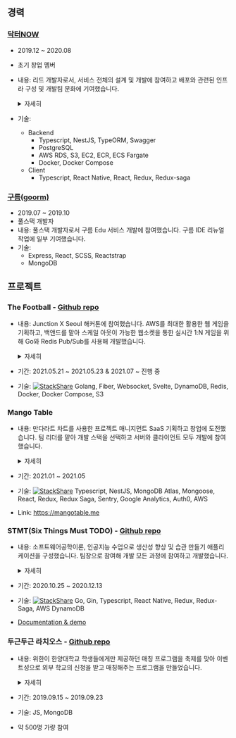 ## 경력

### [닥터NOW](https://drnow.co.kr/)

- 2019.12 ~ 2020.08
- 초기 창업 멤버
- 내용: 리드 개발자로서, 서비스 전체의 설계 및 개발에 참여하고 배포와 관련된 인프라 구성 및 개발팀 문화에 기여했습니다.
    <details>
        <summary>자세히</summary>

        1. MVP 서비스 개발 및 개발팀 리드
        서비스의 초기 버전인 비대면 약 처방 및 배달 애플리케이션 설계와 개발에 참여했습니다. 개발팀 리더로서, 클라이언트와 백앤드의 기술 스택을 설정 및 개발, 그리고 협업에 대한 방식을 제시했습니다. 우선 애플리케이션은 크로스 플랫폼을 지원하는 React Native를 사용했습니다. API 서버의 경우, NestJS, PostgreSQL을 사용해 만들고 개발 환경을 Docker, Docker Compose를 사용했습니다. 저희는 인프라에 대한 노력을 최소화 하고자 서버리스 서비스인 AWS Fargate를 사용해, 컨테이너 이미지를 배포했습니다. 클라이언트 중 약사용 앱, 그리고 백앤드 개발을 전담했습니다. 또한 클라이언트 개발자와 API에 대한 정보를 공유하기 위해 Swagger를 사용해 API 문서를 개발 서버에 배포했습니다. 또한 브랜치 관리 전략인Git flow를 차용해 2주간 개발 주기를 가지고 주기적으로 배포할 수 있도록 했습니다.

        2. 이벤트성 코로나맵 설계 및 개발
        MVP 개발 중, 대구 지역 코로나 확산으로 코로나맵이 유행했습니다. 서비스를 홍보할 목적으로 확진자 수에 대한 정보와, 대구 지역의 비대면 진료가 가능한 병원 목록 및 약국 연락처를 제공하는 코로나맵을 빠르게 개발했습니다. 클라이언트 배포 과정과 백앤드 서버 개발을 전담했습니다. 빠른 개발을 위해 웹 서비스로 구성했습니다. 마스터 브랜치에 머지 되었을 때, AWS S3에 배포가 되도록 Github Actions를 사용했습니다. 백앤드는 타지역 정보를 추가해달라는 요청을 받기 위한 간단한 API를 제공해야 했습니다. 간단한 배포를 위해 Serverless Framework와 타입스크립트를 사용했고, 테이블 구성이 간단해 DynamoDB를 사용했습니다. 배포는 AWS Lambda, API Gateway를 통해 구성했습니다. 결과적으로, 대구 지역 외 정보 수집 요청 데이터를 서비스의 초기 제휴 약국 지역 선정에 잘 활용할 수 있었습니다.

    </details>
- 기술:
  - Backend
    - Typescript, NestJS, TypeORM, Swagger
    - PostgreSQL
    - AWS RDS, S3, EC2, ECR, ECS Fargate
    - Docker, Docker Compose
  - Client
    - Typescript, React Native, React, Redux, Redux-saga

### [구름(goorm)](goorm.io)

- 2019.07 ~ 2019.10
- 풀스택 개발자
- 내용: 풀스택 개발자로서 구름 Edu 서비스 개발에 참여했습니다. 구름 IDE 리뉴얼 작업에 일부 기여했습니다.
- 기술:
  - Express, React, SCSS, Reactstrap
  - MongoDB

## 프로젝트

### The Football - [Github repo](https://github.com/TheFootball)
- 내용: Junction X Seoul 해커톤에 참여했습니다. AWS를 최대한 활용한 웹 게임을 기획하고, 백앤드를 맡아 스케일 아웃이 가능한 웹소켓을 통한 실시간 1:N 게임을 위해 Go와 Redis Pub/Sub를 사용해 개발했습니다. 
    <details>
        <summary>자세히</summary>

        Junction X Seoul 해커톤의 파트너사인 AWS의 과제를 선택해, AWS를 최대한 활용한 웹 게임을 만들기로 했습니다. 저희는 채팅 기반의 일 대 다수의 탄막 피하기 게임을 기획하고, 의도적으로 다수의 사용자들이 접근한다는 가정을 세우고 스케일아웃이 가능한 채팅을 구현하고자 했습니다. 기술 스택은 클라이언트는 Svelte를 사용하기로 했고, 백앤드는 Go, Fiber를 사용해 구현하기로 했습니다. 저는 주로 백앤드 작업을 했습니다. 단순 웹소켓만 사용한 채팅 서버 환경에서는, 여러 인스턴스에서 동작하는 서버들 사이에서 같은 게임 룸 안에 있는 사용자이지만, 컨넥션은 각각 다른 인스턴스에 있는 경우 채팅 내용을 공유하기 어렵다는 문제가 있었고, 해당 문제를 해결하기 여러 인스턴스들 사이에서 메시지를 공유해줄 통로가 필요하다는 생각을 했습니다. 관련된 케이스를 찾아보다가 Redis Pub/Sub을 사용해 메시지를 전달할 수 있음을 알게 되었고, 해당 방식을 사용해 채팅을 구현했습니다. 해커톤 행사 기간 동안 완성하지 못해, 학기를 마무리 하고 마무리 작업을 진행하고 있습니다.

    </details>
- 기간: 2021.05.21 ~ 2021.05.23 & 2021.07 ~ 진행 중
- 기술: [![StackShare](http://img.shields.io/badge/tech-stack-0690fa.svg?style=flat)](https://stackshare.io/changhoi/thefootball) Golang, Fiber, Websocket, Svelte, DynamoDB, Redis, Docker, Docker Compose, S3

### Mango Table
- 내용: 만다라트 차트를 사용한 프로젝트 매니지먼트 SaaS 기획하고 창업에 도전했습니다. 팀 리더를 맡아 개발 스택을 선택하고 서버와 클라이언트 모두 개발에 참여했습니다.
    <details>
        <summary>자세히</summary>

        기존 프로젝트 매니지먼트 서비스를 보완한 SaaS를 기획하고 창업에 도전했습니다. 저는 팀 리더를 맡아서 개발 스택을 정하고, 프로젝트 설계 및 개발에 참여했습니다. 개발 속도를 위해 가장 익숙한 프레임워크인 NestJS와 React를 주 스택으로 정했습니다. 핵심 데이터들 사이에 복잡한 연관이 있고, 유연한 스키마가 더 효율적이라고 판단해 MongoDB를 사용했습니다. 특히, 하나의 스키마를 재귀적으로 참조하는 구조가 있었는데, 이를 간단한 쿼리로 모두 불러오게 하기 위해 Ancestor를 배열에 저장하는 방식으로 설계해 자식 도큐먼트를 한 번의 쿼리로 불러올 수 있도록 했습니다. 클라이언트에서는 복잡한 상태를 관리하기 위해 Redux를 도입해 중앙에서 상태를 관리할 수 있도록 했고, API 로직을 Saga가 처리하게 했습니다. 프로젝트를 만드는 동안 React와 Email Register를 도와주는 API 서비스를 사용해 간단하게 서비스 핵심 컨셉을 담은 랜딩페이지를 만들어 Email Register가 가능하게 한 뒤, S3에 배포하고 Product Hunt라는 초기 프로젝트를 홍보할 수 있는 곳에 게시했습니다. 메인에 게시되는 약 3일간 85명의 Email을 등록 받았고, 100이 넘는 추천을 받았습니다. 2021년 예비창업패키지에 선정되지 못해 개인 프로젝트로 전환해 취미로 개발하고 있습니다.
        
    </details>
- 기간: 2021.01 ~ 2021.05
- 기술: [![StackShare](http://img.shields.io/badge/tech-stack-0690fa.svg?style=flat)](https://stackshare.io/changhoi/mango-table) Typescript, NestJS, MongoDB Atlas, Mongoose, React, Redux, Redux Saga, Sentry, Google Analytics, Auth0, AWS
- Link: <https://mangotable.me>

### STMT(Six Things Must TODO) - [Github repo](https://github.com/6-things-must-to-do)

- 내용: 소프트웨어공학이론, 인공지능 수업으로 생산성 향상 및 습관 만들기 애플리케이션을 구성했습니다. 팀장으로 참여해 개발 모든 과정에 참여하고 개발했습니다.
    <details>
        <summary>자세히</summary>

        학과 프로젝트 수업인 소프트웨어 공학이론 수업에서 팀장을 맡아 프로젝트를 이끌었습니다. 저희는 생산성 향상 및 습관 만들기 앱을 기획했습니다. React Native를 사용해 앱을 만들기로 했고 팀원들이 개발적 역량이 부족한 상태여서, JS와 React Native를 학습할 수 있도록 도와주고, 무료 레시피 API를 활용한 레시피 앱을 만드는 미니 프로젝트를 함께 진행해 본 프로젝트에 참여할 수 있도록 했습니다. API 서버는 제가 전담하여 평소 공부하고 싶던 스택을 사용했습니다. 우선 평소 Go언어의 생산성, 간단함, 속도 등 여러 장점을 들어와서 관심이 있던 상태라, Go를 사용해 개발을 진행하고자 했습니다. Go, Gin을 사용해 개발했으며 집에 있는 라즈베리파이 우분투에 빌드된 바이너리 파일을 우분투 service에 등록해 개발 서버를 구현했습니다. 공유기 설정에서 443 포트의 포트포워딩을 서버로 돌려두고, 도메인도 붙여 사용했습니다. 데이터베이스는 DynamoDB를 사용했습니다. 이유는 수업 자체가 AWS와 함께 하는 수업이기도 해서, AWS 서비스를 사용하려고 하기도 했고, 과거에 DynamoDB를 잘 알지 못하는 상태에서 간단한 테이블 구조를 갖는 서비스에 사용했던 적이 있었는데, 조금 더 복잡한 테이블 구성에서 더 자세히 공부하고 사용해보고 싶어서 해당 데이터베이스를 선택했습니다. DynamoDB 테이블 설계를 위해 AWS에서 공식적으로 추천하는 "Single Table Design"을 학습해 적용했습니다. 학습한 내용을 정리해 개인 블로그에 게시한 상태이고, 해당 글이 구글 검색 기준 "dynamodb design"과 유관한 검색어 최상단에 위치하고 있습니다.
        
    </details>
- 기간: 2020.10.25 ~ 2020.12.13
- 기술: [![StackShare](http://img.shields.io/badge/tech-stack-0690fa.svg?style=flat)](https://stackshare.io/changhoi/6-things-must-to-do) Go, Gin, Typescript, React Native, Redux, Redux-Saga, AWS DynamoDB
- [Documentation & demo](https://github.com/6-things-must-to-do/docs)

### 두근두근 라치오스 - [Github repo](https://github.com/weehan-dev/dodohan)

- 내용: 위한이 한양대학교 학생들에게만 제공하던 매칭 프로그램을 축제를 맞아 이벤트성으로 외부 학교의 신청을 받고 매칭해주는 프로그램을 만들었습니다.
    <details>
        <summary>자세히</summary>

        한양대학교 축제 기간 동안 외부 대학 학생들을 포함해 미팅을 할 수 있도록 매칭해주는 서비스를 만들었습니다. 신청은 구글 독스를 통해 받고, 받은 신청서를 csv 형식으로 파싱하고 매칭 알고리즘으로 매칭되도록 했습니다. 결과는 MongoDB에 저장하고 축제 당일에 SMS 및 메일로 결과를 발송해줬습니다. 프로그램은 CLI 형태로 NodeJS를 사용했습니다. 약 500명이 참여했으며, 반응도 괜찮았던 성공적인 프로젝트였습니다.

    </details>
- 기간: 2019.09.15 ~ 2019.09.23
- 기술: JS, MongoDB
- 약 500명 가량 참여